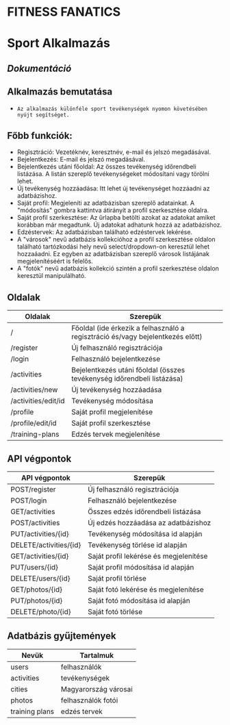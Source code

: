 # FITNESS FANATICS

# Sport Alkalmazás

## _Dokumentáció_

## Alkalmazás bemutatása

-     Az alkalmazás különféle sport tevékenységek nyomon követésében nyújt segítséget.

## Főbb funkciók:

- Regisztráció: Vezetéknév, keresztnév, e-mail és jelszó megadásával.
- Bejelentkezés: E-mail és jelszó megadásával.
- Bejelentkezés utáni főoldal: Az összes tevékenység időrendbeli listázása. A listán szereplő tevékenységeket módosítani vagy törölni lehet.
- Új tevékenység hozzáadása: Itt lehet új tevékenységet hozzáadni az adatbázishoz.
- Saját profil: Megjeleníti az adatbázisban szereplő adatainkat. A "módosítás" gombra kattintva átirányít a profil szerkesztése oldalra.
- Saját profil szerkesztése: Az űrlapba betölti azokat az adatokat amiket korábban már megadtunk. Új adatokat adhatunk hozzá az adatbázishoz.
- Edzéstervek: Az adatbázisban található edzéstervek lekérése.
- A "városok" nevű adatbázis kollekcióhoz a profil szerkesztése oldalon található tartózkodási hely nevű select/dropdown-on keresztül lehet hozzaáadni. Ez egyben az adatbázisban szereplő városok listájának megjelenítéséért is felelős.
- A "fotók" nevű adatbázis kollekció szintén a profil szerkesztése oldalon keresztül manipulálható.

## Oldalak

| Oldalak             | Szerepük                                                                       |
| ------------------- | ------------------------------------------------------------------------------ |
| /                   | Főoldal (ide érkezik a felhasználó a regisztráció és/vagy bejelentkezés előtt) |
| /register           | Új felhasználó regisztrációja                                                  |
| /login              | Felhasználó bejelentkezése                                                     |
| /activities         | Bejelentkezés utáni főoldal (összes tevékenység időrendbeli listázása)         |
| /activities/new     | Új tevékenység hozzáadása                                                      |
| /activities/edit/id | Tevékenység módosítása                                                         |
| /profile            | Saját profil megjelenítése                                                     |
| /profile/edit/id    | Saját profil szerkesztése                                                      |
| /training-plans     | Edzés tervek megjelenítése                                                     |

## API végpontok

| API végpontok          | Szerepük                               |
| ---------------------- | -------------------------------------- |
| POST/register          | Új felhasználó regisztrációja          |
| POST/login             | Felhasználó bejelentkezése             |
| GET/activities         | Összes edzés időrendbeli listázása     |
| POST/activities        | Új edzés hozzáadása az adatbázishoz    |
| PUT/activities/{id}    | Tevékenység módosítása id alapján      |
| DELETE/activities/{id} | Tevékenység törlése id alapján         |
| GET/activities/{id}    | Saját profil lekérése és megjelenítése |
| PUT/users/{id}         | Saját profil módosítása id alapján     |
| DELETE/users/{id}      | Saját profil törlése                   |
| GET/photos/{id}        | Saját fotó lekérése és megjelenítése   |
| PUT/photos/{id}        | Saját fotó módosítása id alapján       |
| DELETE/photo/{id}      | Saját fotó törlése                     |

## Adatbázis gyűjtemények

| Nevük          | Tartalmuk            |
| -------------- | -------------------- |
| users          | felhasználók         |
| activities     | tevékenységek        |
| cities         | Magyarország városai |
| photos         | felhasználók fotói   |
| training plans | edzés tervek         |
